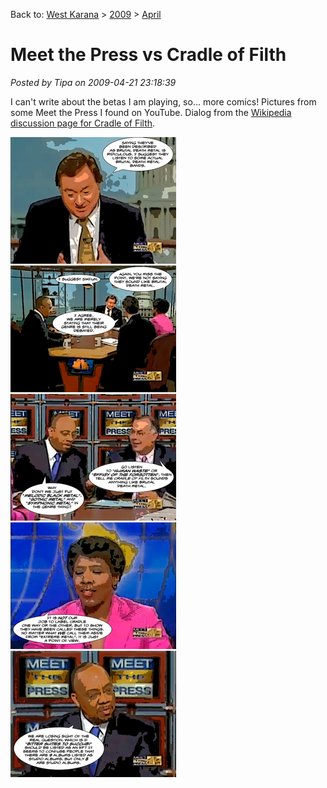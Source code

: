 Back to: [West Karana](/posts/westkarana.md) > [2009](/posts/2009/westkarana.md) > [April](./westkarana.md)
# Meet the Press vs Cradle of Filth

*Posted by Tipa on 2009-04-21 23:18:39*

I can't write about the betas I am playing, so... more comics! Pictures from some Meet the Press I found on YouTube. Dialog from the [Wikipedia discussion page for Cradle of Filth](http://en.wikipedia.org/wiki/Talk:Cradle_of_Filth). 

![meetthepress](../../../uploads/2009/04/meetthepress.jpg "meetthepress")

